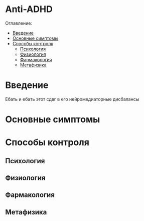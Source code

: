 # Anti-ADHD

Оглавление: 
- [Введение](#Введение)
- [Основные симптомы](#ОсновныеСимптомы)
- [Способы контроля](#СпособыКонтроля)
  - [Психология](#Психология)
  - [Физиология](#Физиология)
  - [Фармакология](#Фармакология)
  - [Метафизика](#Метафизика)


# <a name="Введение">Введение</a>
Ебать и ебать этот сдвг в его нейромедиаторные дисбалансы
# <a name="ОсновныеСимптомы">Основные симптомы</a>
# <a name="СпособыКонтроля">Способы контроля</a>
## <a name="Психология">Психология</a>
## <a name="Физиология">Физиология</a>
## <a name="Фармакология">Фармакология</a>
## <a name="Метафизика">Метафизика</a>





